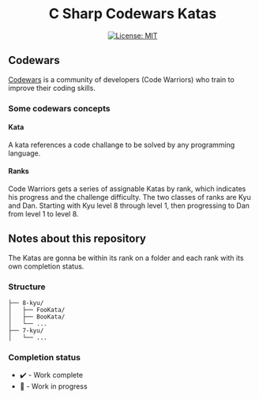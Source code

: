 <div align="center">

<h1> C Sharp Codewars Katas </h1>

[![License: MIT](https://img.shields.io/badge/License-MIT-yellow.svg)](https://opensource.org/licenses/MIT)

</div>

## Codewars

[Codewars](https://www.codewars.com/) is a community of developers (Code Warriors) who train to improve their coding skills.

### Some codewars concepts

#### Kata

A kata references a code challange to be solved by any programming language.

#### Ranks

Code Warriors gets a series of assignable Katas by rank, which indicates his progress and the challenge difficulty.
The two classes of ranks are Kyu and Dan. Starting with Kyu level 8 through level 1, then progressing to Dan from level 1 to level 8.

## Notes about this repository

The Katas are gonna be within its rank on a folder and each rank with its own completion status.

### Structure

```
├── 8-kyu/
│   ├── FooKata/
│   ├── BooKata/
│   └── ...
├── 7-kyu/
│   └── ...
```

### Completion status

- :heavy_check_mark: - Work complete
- :construction_worker: - Work in progress
